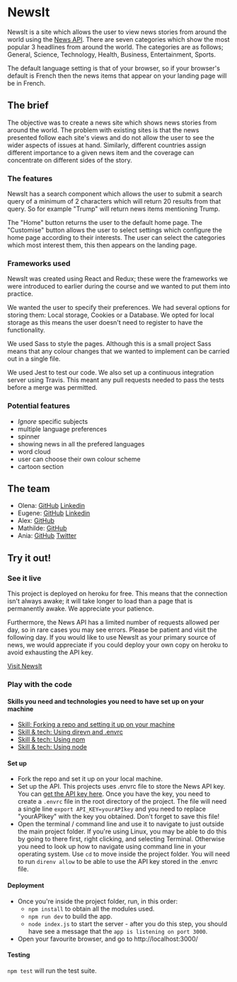 # NewsIt

NewsIt is a site which allows the user to view news stories from around the world using the [News API](https://newsapi.org/). There are seven categories which show the most popular 3 headlines from around the world. The categories are as follows; General, Science, Technology, Health, Business, Entertainment, Sports.

The default language setting is that of your browser, so if your browser's default is French then the news items that appear on your landing page will be in French.

## The brief

The objective was to create a news site which shows news stories from around the world. The problem with existing sites is that the news presented follow each site's views and do not allow the user to see the wider aspects of issues at hand. Similarly, different countries assign different importance to a given news item and the coverage can concentrate on different sides of the story.

### The features

NewsIt has a search component which allows the user to submit a search query of a minimum of 2 characters which will return 20 results from that query. So for example "Trump" will return news items mentioning Trump.

The "Home" button returns the user to the default home page. The "Customise" button allows the user to select settings which configure the home page according to their interests. The user can select the categories which most interest them, this then appears on the landing page.

### Frameworks used

NewsIt was created using React and Redux; these were the frameworks we were introduced to earlier during the course and we wanted to put them into practice.

We wanted the user to specify their preferences. We had several options for storing them: Local storage, Cookies or a Database. We opted for local storage as this means the user doesn't need to register to have the functionality.

We used Sass to style the pages. Although this is a small project Sass means that any colour changes that we wanted to implement can be carried out in a single file.

We used Jest to test our code. We also set up a continuous integration server using Travis. This meant any pull requests needed to pass the tests before a merge was permitted.

### Potential features

* <em>Ignore</em> specific subjects
* multiple language preferences
* spinner
* showing news in all the prefered languages
* word cloud
* user can choose their own colour scheme
* cartoon section

## The team

* Olena: [GitHub](https://github.com/OlenaKashuba) [Linkedin](https://www.linkedin.com/in/olena-kashuba-466052159/)
* Eugene: [GitHub](https://github.com/yevhensydorov) [Linkedin](https://www.linkedin.com/in/yevhen-sydorov-91a53b4b/)
* Alex: [GitHub](https://github.com/AlexJRFox)
* Mathilde: [GitHub](https://github.com/mathildepind)
* Ania: [GitHub](https://github.com/AniaMakes) [Twitter](https://twitter.com/AniaMakes)

## Try it out!

### See it live

This project is deployed on heroku for free. This means that the connection isn't always awake; it will take longer to load than a page that is permanently awake. We appreciate your patience.

Furthermore, the News API has a limited number of requests allowed per day, so in rare cases you may see errors. Please be patient and visit the following day.
If you would like to use NewsIt as your primary source of news, we would appreciate if you could deploy your own copy on heroku to avoid exhausting the API key.

[Visit NewsIt](https://cl-newsit.herokuapp.com/)

### Play with the code

#### Skills you need and technologies you need to have set up on your machine

* [Skill: Forking a repo and setting it up on your machine](https://blog.scottlowe.org/2015/01/27/using-fork-branch-git-workflow/)
* [Skill & tech: Using direvn and .envrc](https://direnv.net/)
* [Skill & tech: Using npm](https://docs.npmjs.com/)
* [Skill & tech: Using node](https://nodejs.org/en/)

#### Set up

* Fork the repo and set it up on your local machine.
* Set up the API. This projects uses .envrc file to store the News API key. You can [get the API key here](https://newsapi.org/). Once you have the key, you need to create a `.envrc` file in the root directory of the project. The file will need a single line `export API_KEY=yourAPIkey` and you need to replace "yourAPIkey" with the key you obtained. Don't forget to save this file!
* Open the terminal / command line and use it to navigate to just outside the main project folder. If you're using Linux, you may be able to do this by going to there first, right clicking, and selecting Terminal. Otherwise you need to look up how to navigate using command line in your operating system. Use `cd` to move inside the project folder. You will need to run `direnv allow` to be able to use the API key stored in the .envrc file.

#### Deployment

* Once you're inside the project folder, run, in this order:
  * `npm install` to obtain all the modules used.
  * `npm run dev` to build the app.
  * `node index.js` to start the server - after you do this step, you should have see a message that the `app is listening on port 3000`.
* Open your favourite browser, and go to http://localhost:3000/

#### Testing

`npm test` will run the test suite.
